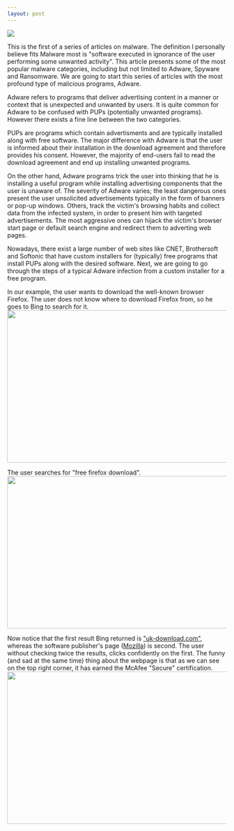 ```yaml
---
layout: post
---
```

<img src="https://dl.dropboxusercontent.com/u/24331723/Matr.gif" class="fit image">

<p>
This is the first of a series of articles on malware. The definition I personally believe fits Malware most is "software executed in ignorance of the user performing some unwanted activity". This article presents some of the most popular malware categories, including but not limited to Adware, Spyware and Ransomware. We are going to start this series of articles with the most profound type of malicious programs, Adware. 
</p>

<p>
Adware refers to programs that deliver advertising content in a manner or context that
is unexpected and unwanted by users. It is quite common for Adware to be confused with PUPs (potentially unwanted
programs). However there exists a fine line between the two categories. 
<p>
PUPs are programs which contain advertisments and are typically installed along with  free software. The major difference with Adware is that the user is informed about their installation in the download agreement and therefore provides his consent. However, the majority of end-users fail to read the download agreement and end up installing unwanted programs.
</p>
<p>
On the other hand, Adware programs trick the
user into thinking that he is installing a useful program while installing advertising components that the user is unaware of.
The severity of Adware varies; the least dangerous ones present the user unsolicited advertisements typically in
the form of banners or pop-up windows. Others, track the victim's browsing habits and collect data from the infected system, in order to present him with targeted advertisements. The most aggressive ones can hijack the victim's browser start page
or default search engine and redirect them to adverting web pages.
</p>

<p>
Nowadays, there exist a large number of web sites like CNET, Brothersoft
and Softonic that have custom installers for (typically) free programs that
install PUPs along with the desired software. Next, we are going to go through the steps of a typical Adware infection from a custom installer for a free program. 
</p>
<p>
In our example, the user wants to download the well-known browser Firefox. The user does not know where to download Firefox from, so he goes to Bing to search for it. 
<img src="https://dl.dropboxusercontent.com/u/24331723/Adware/Bing.jpg" width="650" height="350" align="middle">
</p>
<p>
The user searches for "free firefox download".
<img src="https://dl.dropboxusercontent.com/u/24331723/Adware/Bing%202.jpg" width="650" height="350" align="middle">
</p>
<p>
Now notice that the first result Bing returned is <a href="http://44116001.r.msn.com/?ld=d3xNKoO0m3G8rpzulOzMNMJzVUCUwpLHFwVMEY_9DqSJPRbiZsU9EPBOAY-o6NDH4p4IaGljh-ayaQPJoEkHu-4r22jfwGtc0lA8QbZbPYC2Gtjv7dYlnFuoJKn0Yi0MRQ265I4ccspmlJlpQH6LhxJPwKDds44PGgW7OlLN1Gwz7mo4_Y&u=uk-download.com%2f%3fp%3dff%26kw%3d8%26utm_source%3dbing%26utm_medium%3dcpc%26utm_campaign%3dUKFS%26utm_term%3dfree%2520firefox%26utm_content%3dFirefox">"uk-download.com"</a>, whereas the software publisher's page (<a href="https://www.mozilla.org/en-GB/firefox/new/">Mozilla</a>) is second. The user without checking twice the results, clicks confidently on the first. The funny (and sad at the same time) thing about the webpage is that as we can see on the top right corner, it has earned the McAfee "Secure" certification.
<img src="https://dl.dropboxusercontent.com/u/24331723/Adware/ukdownload.jpg" width="650" height="350" class="img-responsive">
